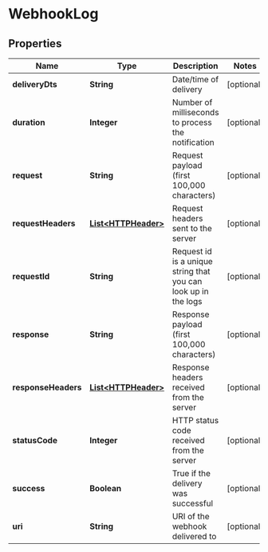 
# WebhookLog

## Properties
Name | Type | Description | Notes
------------ | ------------- | ------------- | -------------
**deliveryDts** | **String** | Date/time of delivery |  [optional]
**duration** | **Integer** | Number of milliseconds to process the notification |  [optional]
**request** | **String** | Request payload (first 100,000 characters) |  [optional]
**requestHeaders** | [**List&lt;HTTPHeader&gt;**](HTTPHeader.md) | Request headers sent to the server |  [optional]
**requestId** | **String** | Request id is a unique string that you can look up in the logs |  [optional]
**response** | **String** | Response payload (first 100,000 characters) |  [optional]
**responseHeaders** | [**List&lt;HTTPHeader&gt;**](HTTPHeader.md) | Response headers received from the server |  [optional]
**statusCode** | **Integer** | HTTP status code received from the server |  [optional]
**success** | **Boolean** | True if the delivery was successful |  [optional]
**uri** | **String** | URI of the webhook delivered to |  [optional]



